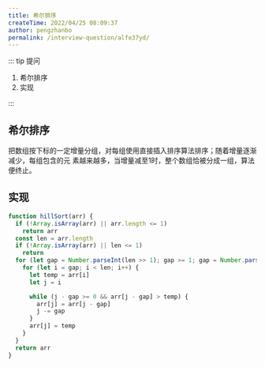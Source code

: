 ```yaml
---
title: 希尔排序
createTime: 2022/04/25 08:09:37
author: pengzhanbo
permalink: /interview-question/alfe37yd/
---
```


::: tip 提问

1. 希尔排序
2. 实现

:::

## 希尔排序

把数组按下标的一定增量分组，对每组使用直接插入排序算法排序；随着增量逐渐减少，每组包含的元 素越来越多，当增量减至1时，整个数组恰被分成一组，算法便终止。

## 实现

```js
function hillSort(arr) {
  if (!Array.isArray(arr) || arr.length <= 1)
    return arr
  const len = arr.length
  if (!Array.isArray(arr) || len <= 1)
    return
  for (let gap = Number.parseInt(len >> 1); gap >= 1; gap = Number.parseInt(gap >> 1)) {
    for (let i = gap; i < len; i++) {
      let temp = arr[i]
      let j = i

      while (j - gap >= 0 && arr[j - gap] > temp) {
        arr[j] = arr[j - gap]
        j -= gap
      }
      arr[j] = temp
    }
  }
  return arr
}
```
